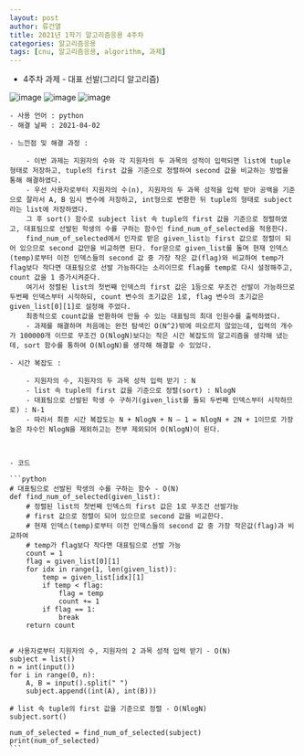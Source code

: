 ```yaml
---
layout: post
author: 류건열
title: 2021년 1학기 알고리즘응용 4주차
categories: 알고리즘응용
tags: [cnu, 알고리즘응용, algorithm, 과제]
---
```


- 4주차 과제 - 대표 선발(그리디 알고리즘)

![image](https://user-images.githubusercontent.com/34560965/113331885-6cb46200-935b-11eb-8d20-ee5a1d37b88e.png)
![image](https://user-images.githubusercontent.com/34560965/113331890-7047e900-935b-11eb-9210-051d14f72e1b.png)
![image](https://user-images.githubusercontent.com/34560965/113331897-72aa4300-935b-11eb-8743-7b0681a53577.png)

    - 사용 언어 : python
    - 해결 날짜 : 2021-04-02

    - 느낀점 및 해결 과정 :

        - 이번 과제는 지원자의 수와 각 지원자의 두 과목의 성적이 입력되면 list에 tuple 형태로 저장하고, tuple의 first 값을 기준으로 정렬하여 second 값을 비교하는 방법을 통해 해결하였다.
        - 우선 사용자로부터 지원자의 수(n), 지원자의 두 과목 성적을 입력 받아 공백을 기준으로 잘라서 A, B 임시 변수에 저장하고, int형으로 변환한 뒤 tuple의 형태로 subject라는 list에 저장하였다.
        그 후 sort() 함수로 subject list 속 tuple의 first 값을 기준으로 정렬하였고, 대표팀으로 선발된 학생의 수를 구하는 함수인 find_num_of_selected을 적용한다.
        find_num_of_selected에서 인자로 받은 given_list는 first 값으로 정렬이 되어 있으므로 second 값만을 비교하면 된다. for문으로 given_list를 돌며 현재 인덱스(temp)로부터 이전 인덱스들의 second 값 중 가장 작은 값(flag)와 비교하여 temp가 flag보다 작다면 대표팀으로 선발 가능하다는 소리이므로 flag를 temp로 다시 설정해주고, count 값을 1 증가시켜준다.
        여기서 정렬된 list의 첫번째 인덱스의 first 값은 1등으로 무조건 선발이 가능하므로 두번째 인덱스부터 시작하되, count 변수의 초기값은 1로, flag 변수의 초기값은 given_list[0][1]로 설정해 주었다.
        최종적으로 count값을 반환하여 만들 수 있는 대표팀의 최대 인원수를 출력하였다.
        - 과제를 해결하며 처음에는 완전 탐색인 O(N^2)밖에 떠오르지 않았는데, 입력의 개수가 100000개 이므로 무조건 O(NlogN)보다는 작은 시간 복잡도의 알고리즘을 생각해 냈는데, sort 함수를 통하여 O(NlogN)를 생각해 해결할 수 있었다.

    - 시간 복잡도 :

        - 지원자의 수, 지원자의 두 과목 성적 입력 받기 : N
        - list 속 tuple의 first 값을 기준으로 정렬(sort) : NlogN
        - 대표팀으로 선발된 학생 수 구하기(given_list를 돌되 두번째 인덱스부터 시작하므로) : N-1
        - 따라서 최종 시간 복잡도는 N + NlogN + N – 1 = NlogN + 2N + 1이므로 가장 높은 차수인 NlogN을 제외하고는 전부 제외되어 O(NlogN)이 된다.



    - 코드

    ```python
    # 대표팀으로 선발된 학생의 수를 구하는 함수 - O(N)
    def find_num_of_selected(given_list):
        # 정렬된 list의 첫번째 인덱스의 first 값은 1로 무조건 선발가능
        # first 값으로 정렬이 되어 있으므로 second 값을 비교한다.
        # 현재 인덱스(temp)로부터 이전 인덱스들의 second 값 중 가장 작은값(flag)과 비교하여
        # temp가 flag보다 작다면 대표팀으로 선발 가능
        count = 1
        flag = given_list[0][1]
        for idx in range(1, len(given_list)):
            temp = given_list[idx][1]
            if temp < flag:
                flag = temp
                count += 1
            if flag == 1:
                break
        return count


    # 사용자로부터 지원자의 수, 지원자의 2 과목 성적 입력 받기 - O(N)
    subject = list()
    n = int(input())
    for i in range(0, n):
        A, B = input().split(" ")
        subject.append((int(A), int(B)))

    # list 속 tuple의 first 값을 기준으로 정렬 - O(NlogN)
    subject.sort()

    num_of_selected = find_num_of_selected(subject)
    print(num_of_selected)
    ```

